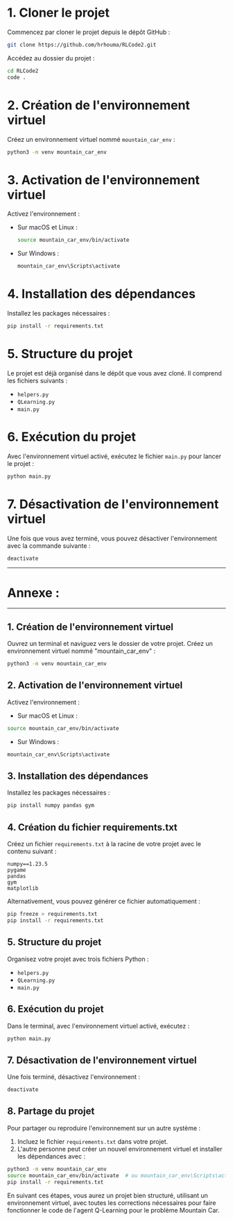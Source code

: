 
# 1. Cloner le projet

Commencez par cloner le projet depuis le dépôt GitHub :

```bash
git clone https://github.com/hrhouma/RLCode2.git
```

Accédez au dossier du projet :

```bash
cd RLCode2
code .
```

# 2. Création de l'environnement virtuel

Créez un environnement virtuel nommé `mountain_car_env` :

```bash
python3 -m venv mountain_car_env
```

# 3. Activation de l'environnement virtuel

Activez l'environnement :

- Sur macOS et Linux :
  ```bash
  source mountain_car_env/bin/activate
  ```

- Sur Windows :
  ```bash
  mountain_car_env\Scripts\activate
  ```

# 4. Installation des dépendances

Installez les packages nécessaires :

```bash
pip install -r requirements.txt
```

# 5. Structure du projet

Le projet est déjà organisé dans le dépôt que vous avez cloné. Il comprend les fichiers suivants :

- `helpers.py`
- `QLearning.py`
- `main.py`

# 6. Exécution du projet

Avec l'environnement virtuel activé, exécutez le fichier `main.py` pour lancer le projet :

```bash
python main.py
```

# 7. Désactivation de l'environnement virtuel

Une fois que vous avez terminé, vous pouvez désactiver l'environnement avec la commande suivante :

```bash
deactivate
```

---------------------------
# Annexe :
---------------------------



## 1. Création de l'environnement virtuel

Ouvrez un terminal et naviguez vers le dossier de votre projet. Créez un environnement virtuel nommé "mountain_car_env" :

```bash
python3 -m venv mountain_car_env
```

## 2. Activation de l'environnement virtuel

Activez l'environnement :

- Sur macOS et Linux :
```bash
source mountain_car_env/bin/activate
```

- Sur Windows :
```bash
mountain_car_env\Scripts\activate
```

## 3. Installation des dépendances

Installez les packages nécessaires :

```bash
pip install numpy pandas gym
```

## 4. Création du fichier requirements.txt

Créez un fichier `requirements.txt` à la racine de votre projet avec le contenu suivant :

```
numpy==1.23.5
pygame
pandas
gym
matplotlib
```

Alternativement, vous pouvez générer ce fichier automatiquement :

```bash
pip freeze > requirements.txt
pip install -r requirements.txt
```

## 5. Structure du projet

Organisez votre projet avec trois fichiers Python :

- `helpers.py`
- `QLearning.py`
- `main.py`


## 6. Exécution du projet

Dans le terminal, avec l'environnement virtuel activé, exécutez :

```bash
python main.py
```

## 7. Désactivation de l'environnement virtuel

Une fois terminé, désactivez l'environnement :

```bash
deactivate
```

## 8. Partage du projet

Pour partager ou reproduire l'environnement sur un autre système :

1. Incluez le fichier `requirements.txt` dans votre projet.
2. L'autre personne peut créer un nouvel environnement virtuel et installer les dépendances avec :

```bash
python3 -m venv mountain_car_env
source mountain_car_env/bin/activate  # ou mountain_car_env\Scripts\activate sur Windows
pip install -r requirements.txt
```

En suivant ces étapes, vous aurez un projet bien structuré, utilisant un environnement virtuel, avec toutes les corrections nécessaires pour faire fonctionner le code de l'agent Q-Learning pour le problème Mountain Car.


